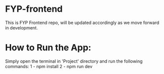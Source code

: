 # FYP-frontend
This is FYP Frontend repo, will be updated accordingly as we move forward in development.

# How to Run the App:
Simply open the terminal in 'Project' directory and run the following commands:
1 - npm install
2 - npm run dev

